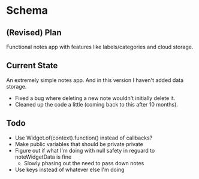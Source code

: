 # Schema

## (Revised) Plan

Functional notes app with features like labels/categories and cloud storage.

## Current State

An extremely simple notes app. And in this version I haven't added data storage.
- Fixed a bug where deleting a new note wouldn't initially delete it.
- Cleaned up the code a little (coming back to this after 10 months).

## Todo

- Use Widget.of(context).function() instead of callbacks?
- Make public variables that should be private private
- Figure out if what I'm doing with null safety in reguard to noteWidgetData is fine
   - Slowly phasing out the need to pass down notes
- Use keys instead of whatever else I'm doing